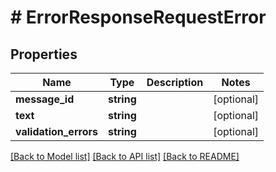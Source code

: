 # # ErrorResponseRequestError

## Properties

Name | Type | Description | Notes
------------ | ------------- | ------------- | -------------
**message_id** | **string** |  | [optional]
**text** | **string** |  | [optional]
**validation_errors** | **string** |  | [optional]

[[Back to Model list]](../../README.md#models) [[Back to API list]](../../README.md#endpoints) [[Back to README]](../../README.md)
